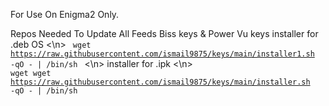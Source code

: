 For Use On Enigma2 Only.

Repos Needed To Update All Feeds Biss keys & Power Vu keys
installer for .deb OS
<\n>
<code> wget https://raw.githubusercontent.com/ismail9875/keys/main/installer1.sh -qO - | /bin/sh </code>
<\n>
installer for .ipk
<\n>
<code> wget wget https://raw.githubusercontent.com/ismail9875/keys/main/installer.sh -qO - | /bin/sh <code>

